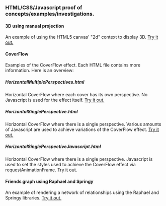 ### HTML/CSS/Javascript proof of concepts/examples/investigations.

#### 3D using manual projection
An example of using the HTML5 canvas' "2d" context to display 3D.
[Try it out.](https://rawgit.com/jmatysczak/HTMLPOCs/master/3D%20using%20manual%20projection/index.html)

#### CoverFlow
Examples of the CoverFlow effect. Each HTML file contains more information. Here is an overview:

##### HorizontalMultiplePerspectives.html
Horizontal CoverFlow where each cover has its own perspective. No Javascript is used for the effect
itself.
[Try it out.](https://rawgit.com/jmatysczak/HTMLPOCs/master/CoverFlow/HorizontalMultiplePerspectives.html)

##### HorizontalSinglePerspective.html
Horizontal CoverFlow where there is a single perspective. Various amounts of Javascript are used
to achieve variations of the CoverFlow effect.
[Try it out.](https://rawgit.com/jmatysczak/HTMLPOCs/master/CoverFlow/HorizontalSinglePerspective.html)

##### HorizontalSinglePerspectiveJavascript.html
Horizontal CoverFlow where there is a single perspective. Javascript is used to set the styles used
to achieve the CoverFlow effect via requestAnimationFrame.
[Try it out.](https://rawgit.com/jmatysczak/HTMLPOCs/master/CoverFlow/HorizontalSinglePerspectiveJavascript.html)

#### Friends graph using Raphael and Springy
An example of rendering a network of relationships using the Raphael and Springy libraries.
[Try it out.](https://rawgit.com/jmatysczak/HTMLPOCs/master/Friends%20graph%20using%20Raphael%20and%20Springy/index.html)
